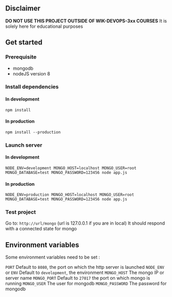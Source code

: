 ## Disclaimer

**DO NOT USE THIS PROJECT OUTSIDE OF WIK-DEVOPS-3xx COURSES**
It is solely here for educational purposes

## Get started

### Prerequisite

* mongodb
* nodeJS version 8

### Install dependencies


#### In development
```
npm install
```

#### In production
```
npm install --production
```

### Launch server

#### In development
```
NODE_ENV=development MONGO_HOST=localhost MONGO_USER=root MONGO_DATABASE=test MONGO_PASSWORD=123456 node app.js
```

#### In production
```
NODE_ENV=production MONGO_HOST=localhost MONGO_USER=root MONGO_DATABASE=test MONGO_PASSWORD=123456 node app.js
```

### Test project

Go to: `http://url/mongo` (url is 127.0.0.1 if you are in local)
It should respond with a connected state for mongo

## Environment variables

Some environment variables need to be set :

`PORT` Default to `8080`, the port on which the http server is launched
`NODE_ENV` or `ENV` Default to `development`, the environment
`MONGO_HOST` The mongo IP or server name
`MONGO_PORT` Default to `27017` the port on which mongo is running
`MONGO_USER` The user for mongodb
`MONGO_PASSWORD` The password for mongodb